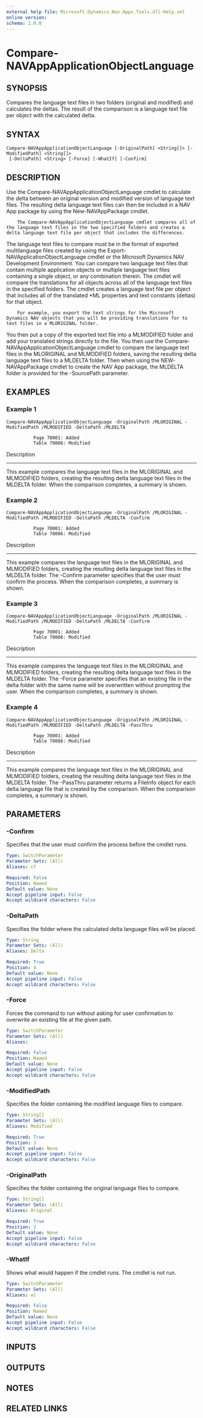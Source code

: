 ```yaml
---
external help file: Microsoft.Dynamics.Nav.Apps.Tools.dll-Help.xml
online version:
schema: 2.0.0
---
```


# Compare-NAVAppApplicationObjectLanguage

## SYNOPSIS
Compares the language text files in two folders (original and modified) and calculates the deltas.
The result of the comparison is a language text file per object with the calculated delta.

## SYNTAX

```
Compare-NAVAppApplicationObjectLanguage [-OriginalPath] <String[]> [-ModifiedPath] <String[]>
 [-DeltaPath] <String> [-Force] [-WhatIf] [-Confirm]
```

## DESCRIPTION
Use the Compare-NAVAppApplicationObjectLanguage cmdlet to calculate the delta between an original version and modified version of language text files.
The resulting delta language text files can then be included in a NAV App package by using the New-NAVAppPackage cmdlet.

        The Compare-NAVAppApplicationObjectLanguage cmdlet compares all of the language text files in the two specified folders and creates a delta language text file per object that includes the differences.
The language text files to compare must be in the format of exported multilanguage files created by using the Export-NAVApplicationObjectLanguage cmdlet or the Microsoft Dynamics NAV Development Environment.
You can compare two language text files that contain multiple application objects or multiple language text files containing a single object, or any combination therein.
The cmdlet will compare the translations for all objects across all of the language text files in the specified folders.
The cmdlet creates a language text file per object that includes all of the translated *ML properties and text constants (deltas) for that object.

        For example, you export the text strings for the Microsoft Dynamics NAV objects that you will be providing translations for to text files in a MLORIGINAL folder.
You then put a copy of the exported text file into a MLMODIFIED folder and add your translated strings directly to the file.
You then use the Compare-NAVAppApplicationObjectLanguage cmdlet to compare the language text files in the MLORIGINAL and MLMODIFIED folders, saving the resulting delta language text files to a MLDELTA folder.
Then when using the NEW-NAVAppPackage cmdlet to create the NAV App package, the MLDELTA folder is provided for the -SourcePath parameter.

## EXAMPLES

### Example 1
```
Compare-NAVAppApplicationObjectLanguage -OriginalPath /MLORIGINAL -ModifiedPath /MLMODIFIED -DeltaPath /MLDELTA

          Page 70001: Added
          Table 70006: Modified
```

Description

-----------

This example compares the language text files in the MLORIGINAL and MLMODIFIED folders, creating the resulting delta language text files in the MLDELTA folder.
When the comparison completes, a summary is shown.

### Example 2
```
Compare-NAVAppApplicationObjectLanguage -OriginalPath /MLORIGINAL -ModifiedPath /MLMODIFIED -DeltaPath /MLDELTA -Confirm

          Page 70001: Added
          Table 70006: Modified
```

Description

-----------

This example compares the language text files in the MLORIGINAL and MLMODIFIED folders, creating the resulting delta language text files in the MLDELTA folder.
The -Confirm parameter specifies that the user must confirm the process.
When the comparison completes, a summary is shown.

### Example 3
```
Compare-NAVAppApplicationObjectLanguage -OriginalPath /MLORIGINAL -ModifiedPath /MLMODIFIED -DeltaPath /MLDELTA -Confirm

          Page 70001: Added
          Table 70006: Modified
```

Description

-----------

This example compares the language text files in the MLORIGINAL and MLMODIFIED folders, creating the resulting delta language text files in the MLDELTA folder.
The -Force parameter specifies that an existing file in the delta folder with the same name will be overwritten without prompting the user.
When the comparison completes, a summary is shown.

### Example 4
```
Compare-NAVAppApplicationObjectLanguage -OriginalPath /MLORIGINAL -ModifiedPath /MLMODIFIED -DeltaPath /MLDELTA -PassThru

          Page 70001: Added
          Table 70006: Modified
```

Description

-----------

This example compares the language text files in the MLORIGINAL and MLMODIFIED folders, creating the resulting delta language text files in the MLDELTA folder.
The -PassThru parameter returns a FileInfo object for each delta language file that is created by the comparison.
When the comparison completes, a summary is shown.

## PARAMETERS

### -Confirm
Specifies that the user must confirm the process before the cmdlet runs.

```yaml
Type: SwitchParameter
Parameter Sets: (All)
Aliases: cf

Required: False
Position: Named
Default value: None
Accept pipeline input: False
Accept wildcard characters: False
```

### -DeltaPath
Specifies the folder where the calculated delta language files will be placed.

```yaml
Type: String
Parameter Sets: (All)
Aliases: Delta

Required: True
Position: 4
Default value: None
Accept pipeline input: False
Accept wildcard characters: False
```

### -Force
Forces the command to run without asking for user confirmation to overwrite an existing file at the given path.

```yaml
Type: SwitchParameter
Parameter Sets: (All)
Aliases:

Required: False
Position: Named
Default value: None
Accept pipeline input: False
Accept wildcard characters: False
```

### -ModifiedPath
Specifies the folder containing the modified language files to compare.

```yaml
Type: String[]
Parameter Sets: (All)
Aliases: Modified

Required: True
Position: 3
Default value: None
Accept pipeline input: False
Accept wildcard characters: False
```

### -OriginalPath
Specifies the folder containing the original language files to compare.

```yaml
Type: String[]
Parameter Sets: (All)
Aliases: Original

Required: True
Position: 2
Default value: None
Accept pipeline input: False
Accept wildcard characters: False
```

### -WhatIf
Shows what would happen if the cmdlet runs.
The cmdlet is not run.

```yaml
Type: SwitchParameter
Parameter Sets: (All)
Aliases: wi

Required: False
Position: Named
Default value: None
Accept pipeline input: False
Accept wildcard characters: False
```

## INPUTS

## OUTPUTS

## NOTES
## RELATED LINKS
